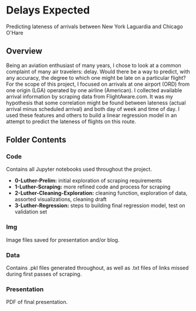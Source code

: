 # Delays Expected
Predicting lateness of arrivals between New York Laguardia and Chicago O'Hare

## Overview
Being an aviation enthusiast of many years, I chose to look at a common complaint of many air travelers: delay. Would there be a way to predict, with any accuracy, the degree to which one might be late on a particular flight? For the scope of this project, I focused on arrivals at one airport (ORD) from one origin (LGA) operated by one airline (American). I collected available arrival information by scraping data from FlightAware.com. It was my hypothesis that some correlation might be found between lateness (actual arrival minus scheduled arrival) and both day of week and time of day. I used these features and others to build a linear regression model in an attempt to predict the lateness of flights on this route.

## Folder Contents

### Code

Contains all Jupyter notebooks used throughout the project. 
* **0-Luther-Prelim:** initial exploration of scraping requirements
* **1-Luther-Scraping:** more refined code and process for scraping
* **2-Luther-Cleaning-Exploration:** cleaning function, exploration of data, assorted visualizations, cleaning draft
* **3-Luther-Regression:** steps to building final regression model, test on validation set

### Img

Image files saved for presentation and/or blog.

### Data

Contains .pkl files generated throughout, as well as .txt files of links missed during first passes of scraping.

### Presentation

PDF of final presentation.
